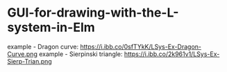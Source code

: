 # GUI-for-drawing-with-the-L-system-in-Elm

example - Dragon curve: https://i.ibb.co/0sfTYkK/LSys-Ex-Dragon-Curve.png
example - Sierpinski triangle: https://i.ibb.co/2k961v1/LSys-Ex-Sierp-Trian.png
